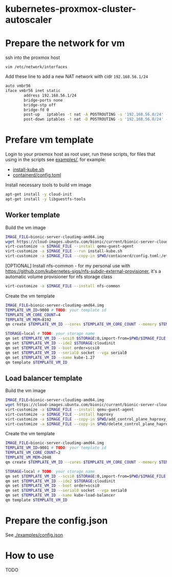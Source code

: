 # kubernetes-proxmox-cluster-autoscaler

# Prepare the network for vm

ssh into the proxmox host

`vim /etc/network/interfaces`

Add these line to add a new NAT network with cidr `192.168.56.1/24`

```bash
auto vmbr56
iface vmbr56 inet static
        address 192.168.56.1/24
        bridge-ports none
        bridge-stp off
        bridge-fd 0
        post-up   iptables -t nat -A POSTROUTING -s '192.168.56.0/24' -o vmbr0 -j MASQUERADE
        post-down iptables -t nat -D POSTROUTING -s '192.168.56.0/24' -o vmbr0 -j MASQUERADE
```

# Prefare vm template

Login to your proxmox host as root user, run these scripts, for files that using in the scripts see [examples/](./examples/), for example:

- [install-kube.sh](./examples/install-kube.sh)
- [containerd/config.toml](./examples/containerd/config.toml)

Install necessary tools to build vm image

```bash
apt-get install -y cloud-init
apt-get install -y libguestfs-tools
```

## Worker template

Build the vm image

```bash
IMAGE_FILE=bionic-server-cloudimg-amd64.img
wget https://cloud-images.ubuntu.com/bionic/current/bionic-server-cloudimg-amd64.img -O $PWD/$IMAGE_FILE
virt-customize -a $IMAGE_FILE --install qemu-guest-agent
virt-customize -a $IMAGE_FILE --run install-kube.sh
virt-customize -a $IMAGE_FILE --copy-in $PWD/containerd/config.toml:/etc/containerd/
```

[OPTIONAL] Install nfs-common - for my personal use with https://github.com/kubernetes-sigs/nfs-subdir-external-provisioner, it's a automatic volume provisioner for nfs storage class

```bash
virt-customize -a $IMAGE_FILE --install nfs-common
```

Create the vm template

```bash
IMAGE_FILE=bionic-server-cloudimg-amd64.img
TEMPLATE_VM_ID=9000 # TODO: your template id
TEMPLATE_VM_CORE_COUNT=4
TEMPLATE_VM_MEM=8192
qm create $TEMPLATE_VM_ID --cores $TEMPLATE_VM_CORE_COUNT --memory $TEMPLATE_VM_MEM --scsihw virtio-scsi-pci

STORAGE=local # TODO: your storage name
qm set $TEMPLATE_VM_ID --scsi0 $STORAGE:0,import-from=$PWD/$IMAGE_FILE
qm set $TEMPLATE_VM_ID --ide2 $STORAGE:cloudinit
qm set $TEMPLATE_VM_ID --boot order=scsi0
qm set $TEMPLATE_VM_ID --serial0 socket --vga serial0
qm set $TEMPLATE_VM_ID --name kube-1.27
qm template $TEMPLATE_VM_ID
```

## Load balancer template

Build the vm image

```bash
IMAGE_FILE=bionic-server-cloudimg-amd64.img
wget https://cloud-images.ubuntu.com/bionic/current/bionic-server-cloudimg-amd64.img -O $PWD/$IMAGE_FILE
virt-customize -a $IMAGE_FILE --install qemu-guest-agent
virt-customize -a $IMAGE_FILE --install haproxy
virt-customize -a $IMAGE_FILE --copy-in $PWD/add_control_plane_haproxy_cfg.py:/usr/local/bin/
virt-customize -a $IMAGE_FILE --copy-in $PWD/delete_control_plane_haproxy_cfg.py:/usr/local/bin/
```

Create the vm template

```bash
IMAGE_FILE=bionic-server-cloudimg-amd64.img
TEMPLATE_VM_ID=9001 # TODO: your template id
TEMPLATE_VM_CORE_COUNT=2
TEMPLATE_VM_MEM=2048
qm create $TEMPLATE_VM_ID --cores $TEMPLATE_VM_CORE_COUNT --memory $TEMPLATE_VM_MEM --scsihw virtio-scsi-pci

STORAGE=local # TODO: your storage name
qm set $TEMPLATE_VM_ID --scsi0 $STORAGE:0,import-from=$PWD/$IMAGE_FILE
qm set $TEMPLATE_VM_ID --ide2 $STORAGE:cloudinit
qm set $TEMPLATE_VM_ID --boot order=scsi0
qm set $TEMPLATE_VM_ID --serial0 socket --vga serial0
qm set $TEMPLATE_VM_ID --name kube-load-balancer
qm template $TEMPLATE_VM_ID
```

# Prepare the config.json

See [./examples/config.json](./examples/config.json)

# How to use

TODO
